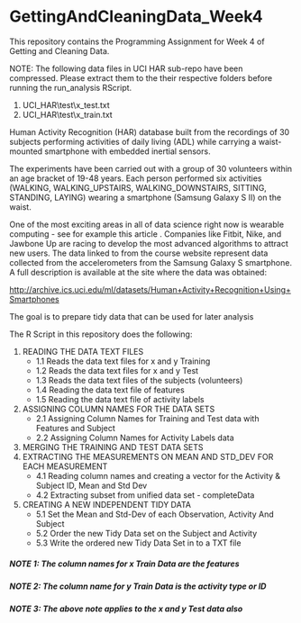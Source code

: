 # GettingAndCleaningData_Week4
This repository contains the Programming Assignment for Week 4 of Getting and Cleaning Data.

NOTE: The following data files in UCI HAR sub-repo have been compressed. Please extract them to the their respective folders before running the run_analysis RScript.

1. UCI_HAR\test\x_test.txt 
2. UCI_HAR\test\x_train.txt

Human Activity Recognition (HAR) database built from the recordings of 30 subjects performing activities of daily living (ADL) while carrying a waist-mounted smartphone with embedded inertial sensors.

The experiments have been carried out with a group of 30 volunteers within an age bracket of 19-48 years. Each person performed six activities (WALKING, WALKING_UPSTAIRS, WALKING_DOWNSTAIRS, SITTING, STANDING, LAYING) wearing a smartphone (Samsung Galaxy S II) on the waist. 

One of the most exciting areas in all of data science right now is wearable computing - see for example this article . Companies like Fitbit, Nike, and Jawbone Up are racing to develop the most advanced algorithms to attract new users. The data linked to from the course website represent data collected from the accelerometers from the Samsung Galaxy S smartphone. A full description is available at the site where the data was obtained:

http://archive.ics.uci.edu/ml/datasets/Human+Activity+Recognition+Using+Smartphones

The goal is to prepare tidy data that can be used for later analysis

The R Script in this repository does the following:

1. READING THE DATA TEXT FILES
     + 1.1 Reads the data text files for x and y Training 
     + 1.2 Reads the data text files for x and y Test 
     + 1.3 Reads the data text files of the subjects (volunteers) 
     + 1.4 Reading the data text file of features 
     + 1.5 Reading the  data text file of activity labels
2. ASSIGNING COLUMN NAMES FOR THE DATA SETS
	+ 2.1 Assigning Column Names for Training and Test data with Features and Subject
	+ 2.2 Assigning Column Names for Activity Labels data
3. MERGING THE TRAINING AND TEST DATA SETS
4. EXTRACTING THE MEASUREMENTS ON MEAN AND STD_DEV FOR EACH MEASUREMENT
	+ 4.1 Reading column names and creating a vector for the Activity & Subject ID, Mean and Std Dev	
	+ 4.2 Extracting subset from unified data set - completeData
5. CREATING A NEW INDEPENDENT TIDY DATA 
	+ 5.1 Set the Mean and Std-Dev of each Observation, Activity And  Subject
	+ 5.2 Order the new Tidy Data set on the Subject and Activity
	+ 5.3 Write the ordered new Tidy Data Set in to a TXT file

##### NOTE 1: The column names for x Train Data are the features
##### NOTE 2: The column name for y Train Data is the activity type or ID
##### NOTE 3: The above note applies to the x and y Test data also

